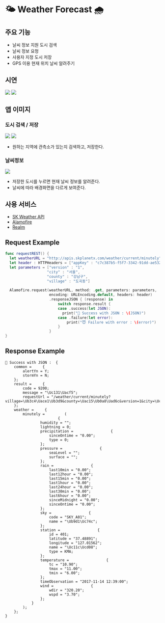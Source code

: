 # 🌤 Weather Forecast 🌧
## 주요 기능
* 날씨 정보 지원 도시 검색
* 날씨 정보 요청
* 사용자 지정 도시 저장
* GPS 이용 현재 위치 날씨 알려주기

## 시연
![](https://github.com/baecheese/WeatherForecast/blob/master/Plan/use1.gif?raw=true)
![](https://github.com/baecheese/WeatherForecast/blob/master/Plan/use2.gif?raw=true)

##  앱 이미지
### 도시 검색 / 저장
![](https://github.com/baecheese/WeatherForecast/blob/master/Plan/main.png?raw=true)
![](https://github.com/baecheese/WeatherForecast/blob/master/Plan/search.png?raw=true)
* 원하는 지역에 관측소가 있는지 검색하고, 저장한다.

### 날씨정보
![](https://github.com/baecheese/WeatherForecast/blob/master/Plan/weatherView.jpg?raw=true)
* 저장한 도시를 누르면 현재 날씨 정보를 알려준다.
* 날씨에 따라 배경화면을 다르게 보여준다.

## 사용 서비스
* [SK Weather API](https://developers.skplanetx.com/apidoc/kor/weather/)
* [Alamofire](https://github.com/Alamofire/Alamofire)
* [Realm](https://realm.io/)

## Request Example
``` Swift
func requestREST() {
  let weatherURL = "http://apis.skplanetx.com/weather/current/minutely"
  let header : HTTPHeaders = ["appKey" : "c7c387b5-f5f7-3342-91dd-ae532e67ced7"]
  let parameters = ["version" : "1",
                   "city" : "서울",
                   "county" : "강남구",
                   "village" : "도곡동"]
        
  Alamofire.request(weatherURL, method: .get, parameters: parameters,
                    encoding: URLEncoding.default, headers: header)
                    .responseJSON { (response) in
                        switch response.result {
                        case .success(let JSON):
                          print("🌈 Success with JSON : \(JSON)")
                        case .failure(let error):
                            print("😈 Failure with error : \(error)")
                        }
                    }
}
```

## Response Example
```
🌈 Success with JSON :  {
    common =     {
        alertYn = Y;
        stormYn = N;
    };
    result =     {
        code = 9200;
        message = "\Uc131\Uacf5";
        requestUrl = "/weather/current/minutely?village=\Ub3c4\Uace1\Ub3d9&county=\Uac15\Ub0a8\Uad6c&version=1&city=\Uc11c\Uc6b8";
    };
    weather =     {
        minutely =         (
                        {
                humidity = "";
                lightning = 0;
                precipitation =                 {
                    sinceOntime = "0.00";
                    type = 0;
                };
                pressure =                 {
                    seaLevel = "";
                    surface = "";
                };
                rain =                 {
                    last10min = "0.00";
                    last12hour = "0.00";
                    last15min = "0.00";
                    last1hour = "0.00";
                    last24hour = "0.00";
                    last30min = "0.00";
                    last6hour = "0.00";
                    sinceMidnight = "0.00";
                    sinceOntime = "0.00";
                };
                sky =                 {
                    code = "SKY_A01";
                    name = "\Ub9d1\Uc74c";
                };
                station =                 {
                    id = 401;
                    latitude = "37.48891";
                    longitude = "127.01562";
                    name = "\Uc11c\Ucd08";
                    type = KMA;
                };
                temperature =                 {
                    tc = "10.90";
                    tmax = "11.00";
                    tmin = "6.00";
                };
                timeObservation = "2017-11-14 12:39:00";
                wind =                 {
                    wdir = "320.20";
                    wspd = "3.70";
                };
            }
        );
    };
}

```
